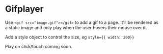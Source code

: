 # Gifplayer

Use `<gif src="image.gif"></gif>` to add a gif to a page. It'll be rendered as a static image and only play when the user hovers their mouse over it.

Add a style object to control the size, eg `style={{ width: 200}}`

Play on click/touch coming soon.